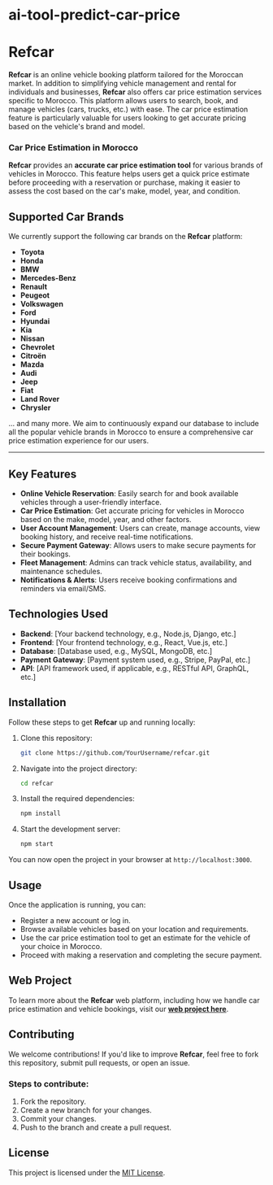 # ai-tool-predict-car-price

# Refcar

**Refcar** is an online vehicle booking platform tailored for the Moroccan market. In addition to simplifying vehicle management and rental for individuals and businesses, **Refcar** also offers car price estimation services specific to Morocco. This platform allows users to search, book, and manage vehicles (cars, trucks, etc.) with ease. The car price estimation feature is particularly valuable for users looking to get accurate pricing based on the vehicle's brand and model.

### Car Price Estimation in Morocco

**Refcar** provides an **accurate car price estimation tool** for various brands of vehicles in Morocco. This feature helps users get a quick price estimate before proceeding with a reservation or purchase, making it easier to assess the cost based on the car's make, model, year, and condition.

## Supported Car Brands

We currently support the following car brands on the **Refcar** platform:

- **Toyota**
- **Honda**
- **BMW**
- **Mercedes-Benz**
- **Renault**
- **Peugeot**
- **Volkswagen**
- **Ford**
- **Hyundai**
- **Kia**
- **Nissan**
- **Chevrolet**
- **Citroën**
- **Mazda**
- **Audi**
- **Jeep**
- **Fiat**
- **Land Rover**
- **Chrysler**

... and many more. We aim to continuously expand our database to include all the popular vehicle brands in Morocco to ensure a comprehensive car price estimation experience for our users.

---

## Key Features

- **Online Vehicle Reservation**: Easily search for and book available vehicles through a user-friendly interface.
- **Car Price Estimation**: Get accurate pricing for vehicles in Morocco based on the make, model, year, and other factors.
- **User Account Management**: Users can create, manage accounts, view booking history, and receive real-time notifications.
- **Secure Payment Gateway**: Allows users to make secure payments for their bookings.
- **Fleet Management**: Admins can track vehicle status, availability, and maintenance schedules.
- **Notifications & Alerts**: Users receive booking confirmations and reminders via email/SMS.

## Technologies Used

- **Backend**: [Your backend technology, e.g., Node.js, Django, etc.]
- **Frontend**: [Your frontend technology, e.g., React, Vue.js, etc.]
- **Database**: [Database used, e.g., MySQL, MongoDB, etc.]
- **Payment Gateway**: [Payment system used, e.g., Stripe, PayPal, etc.]
- **API**: [API framework used, if applicable, e.g., RESTful API, GraphQL, etc.]

## Installation

Follow these steps to get **Refcar** up and running locally:

1. Clone this repository:
   ```bash
   git clone https://github.com/YourUsername/refcar.git
   ```

2. Navigate into the project directory:
   ```bash
   cd refcar
   ```

3. Install the required dependencies:
   ```bash
   npm install
   ```

4. Start the development server:
   ```bash
   npm start
   ```

You can now open the project in your browser at `http://localhost:3000`.

## Usage

Once the application is running, you can:

- Register a new account or log in.
- Browse available vehicles based on your location and requirements.
- Use the car price estimation tool to get an estimate for the vehicle of your choice in Morocco.
- Proceed with making a reservation and completing the secure payment.

## Web Project

To learn more about the **Refcar** web platform, including how we handle car price estimation and vehicle bookings, visit our **[web project here](https://your-project-link.com)**.

## Contributing

We welcome contributions! If you'd like to improve **Refcar**, feel free to fork this repository, submit pull requests, or open an issue.

### Steps to contribute:

1. Fork the repository.
2. Create a new branch for your changes.
3. Commit your changes.
4. Push to the branch and create a pull request.

## License

This project is licensed under the [MIT License](LICENSE).

